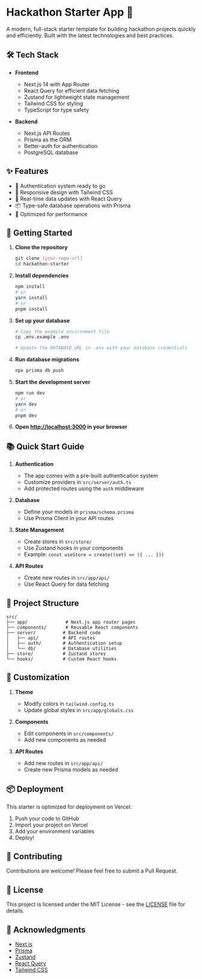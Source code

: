 # Hackathon Starter App 🚀

A modern, full-stack starter template for building hackathon projects quickly and efficiently. Built with the latest technologies and best practices.

## 🛠️ Tech Stack

- **Frontend**
  - Next.js 14 with App Router
  - React Query for efficient data fetching
  - Zustand for lightweight state management
  - Tailwind CSS for styling
  - TypeScript for type safety

- **Backend**
  - Next.js API Routes
  - Prisma as the ORM
  - Better-auth for authentication
  - PostgreSQL database

## ✨ Features

- 🔐 Authentication system ready to go
- 📱 Responsive design with Tailwind CSS
- 🔄 Real-time data updates with React Query
- 📦 Type-safe database operations with Prisma
- 🚀 Optimized for performance

## 🚀 Getting Started

1. **Clone the repository**
   ```bash
   git clone [your-repo-url]
   cd hackathon-starter
   ```

2. **Install dependencies**
   ```bash
   npm install
   # or
   yarn install
   # or
   pnpm install
   ```

3. **Set up your database**
   ```bash
   # Copy the example environment file
   cp .env.example .env
   
   # Update the DATABASE_URL in .env with your database credentials
   ```

4. **Run database migrations**
   ```bash
   npx prisma db push
   ```

5. **Start the development server**
   ```bash
   npm run dev
   # or
   yarn dev
   # or
   pnpm dev
   ```

6. **Open [http://localhost:3000](http://localhost:3000) in your browser**

## 📚 Quick Start Guide

1. **Authentication**
   - The app comes with a pre-built authentication system
   - Customize providers in `src/server/auth.ts`
   - Add protected routes using the `auth` middleware

2. **Database**
   - Define your models in `prisma/schema.prisma`
   - Use Prisma Client in your API routes

3. **State Management**
   - Create stores in `src/store/`
   - Use Zustand hooks in your components
   - Example: `const useStore = create((set) => ({ ... }))`

4. **API Routes**
   - Create new routes in `src/app/api/`
   - Use React Query for data fetching

## 🎯 Project Structure

```
src/
├── app/              # Next.js app router pages
├── components/       # Reusable React components
├── server/          # Backend code
│   ├── api/         # API routes
│   ├── auth/        # Authentication setup
│   └── db/          # Database utilities
├── store/           # Zustand stores
└── hooks/           # Custom React hooks
```

## 🔧 Customization

1. **Theme**
   - Modify colors in `tailwind.config.ts`
   - Update global styles in `src/app/globals.css`

2. **Components**
   - Edit components in `src/components/`
   - Add new components as needed

3. **API Routes**
   - Add new routes in `src/app/api/`
   - Create new Prisma models as needed

## 📦 Deployment

This starter is optimized for deployment on Vercel:

1. Push your code to GitHub
2. Import your project on Vercel
3. Add your environment variables
4. Deploy!

## 🤝 Contributing

Contributions are welcome! Please feel free to submit a Pull Request.

## 📝 License

This project is licensed under the MIT License - see the [LICENSE](LICENSE) file for details.

## 🙏 Acknowledgments

- [Next.js](https://nextjs.org/)
- [Prisma](https://www.prisma.io/)
- [Zustand](https://github.com/pmndrs/zustand)
- [React Query](https://tanstack.com/query/latest)
- [Tailwind CSS](https://tailwindcss.com/)
